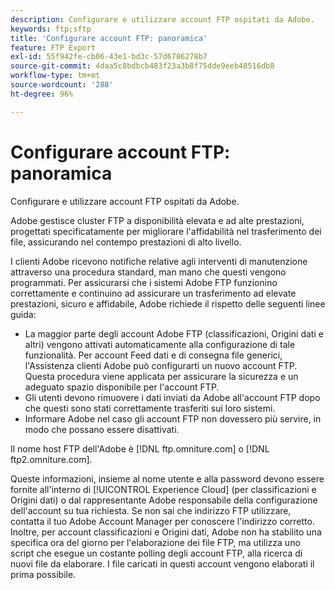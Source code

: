 ```yaml
---
description: Configurare e utilizzare account FTP ospitati da Adobe.
keywords: ftp;sftp
title: 'Configurare account FTP: panoramica'
feature: FTP Export
exl-id: 55f942fe-cb06-43e1-bd3c-57d6786278b7
source-git-commit: 4daa5c8bdbcb483f23a3b8f75dde9eeb48516db8
workflow-type: tm+mt
source-wordcount: '288'
ht-degree: 96%

---
```


# Configurare account FTP: panoramica

Configurare e utilizzare account FTP ospitati da Adobe.

Adobe gestisce cluster FTP a disponibilità elevata e ad alte prestazioni, progettati specificatamente per migliorare l&#39;affidabilità nel trasferimento dei file, assicurando nel contempo prestazioni di alto livello.

I clienti Adobe ricevono notifiche relative agli interventi di manutenzione attraverso una procedura standard, man mano che questi vengono programmati. Per assicurarsi che i sistemi Adobe FTP funzionino correttamente e continuino ad assicurare un trasferimento ad elevate prestazioni, sicuro e affidabile, Adobe richiede il rispetto delle seguenti linee guida:

* La maggior parte degli account Adobe FTP (classificazioni, Origini dati e altri) vengono attivati automaticamente alla configurazione di tale funzionalità. Per account Feed dati e di consegna file generici, l&#39;Assistenza clienti Adobe può configurarti un nuovo account FTP. Questa procedura viene applicata per assicurare la sicurezza e un adeguato spazio disponibile per l&#39;account FTP.
* Gli utenti devono rimuovere i dati inviati da Adobe all&#39;account FTP dopo che questi sono stati correttamente trasferiti sui loro sistemi.
* Informare Adobe nel caso gli account FTP non dovessero più servire, in modo che possano essere disattivati.

Il nome host FTP dell&#39;Adobe è [!DNL ftp.omniture.com] o [!DNL ftp2.omniture.com].

Queste informazioni, insieme al nome utente e alla password devono essere fornite all&#39;interno di [!UICONTROL Experience Cloud] (per classificazioni e Origini dati) o dal rappresentante Adobe responsabile della configurazione dell&#39;account su tua richiesta. Se non sai che indirizzo FTP utilizzare, contatta il tuo Adobe Account Manager per conoscere l&#39;indirizzo corretto. Inoltre, per account classificazioni e Origini dati, Adobe non ha stabilito una specifica ora del giorno per l&#39;elaborazione dei file FTP, ma utilizza uno script che esegue un costante polling degli account FTP, alla ricerca di nuovi file da elaborare. I file caricati in questi account vengono elaborati il prima possibile.
